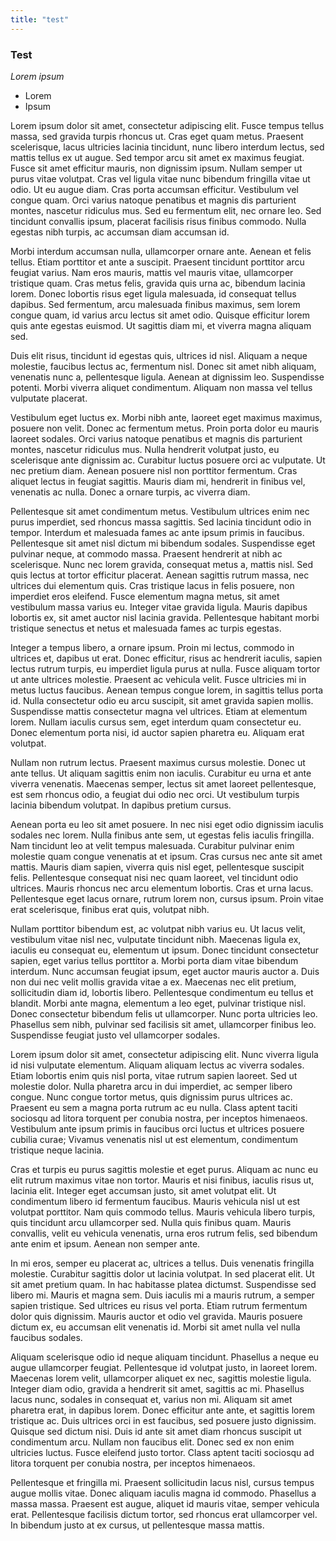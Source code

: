 ```yaml
---
title: "test"
---
```

### Test

*Lorem ipsum*

- Lorem
- Ipsum

 Lorem ipsum dolor sit amet, consectetur adipiscing elit. Fusce tempus tellus massa, sed gravida turpis rhoncus ut. Cras eget quam metus. Praesent scelerisque, lacus ultricies lacinia tincidunt, nunc libero interdum lectus, sed mattis tellus ex ut augue. Sed tempor arcu sit amet ex maximus feugiat. Fusce sit amet efficitur mauris, non dignissim ipsum. Nullam semper ut purus vitae volutpat. Cras vel ligula vitae nunc bibendum fringilla vitae ut odio. Ut eu augue diam. Cras porta accumsan efficitur. Vestibulum vel congue quam. Orci varius natoque penatibus et magnis dis parturient montes, nascetur ridiculus mus. Sed eu fermentum elit, nec ornare leo. Sed tincidunt convallis ipsum, placerat facilisis risus finibus commodo. Nulla egestas nibh turpis, ac accumsan diam accumsan id.

Morbi interdum accumsan nulla, ullamcorper ornare ante. Aenean et felis tellus. Etiam porttitor et ante a suscipit. Praesent tincidunt porttitor arcu feugiat varius. Nam eros mauris, mattis vel mauris vitae, ullamcorper tristique quam. Cras metus felis, gravida quis urna ac, bibendum lacinia lorem. Donec lobortis risus eget ligula malesuada, id consequat tellus dapibus. Sed fermentum, arcu malesuada finibus maximus, sem lorem congue quam, id varius arcu lectus sit amet odio. Quisque efficitur lorem quis ante egestas euismod. Ut sagittis diam mi, et viverra magna aliquam sed.

Duis elit risus, tincidunt id egestas quis, ultrices id nisl. Aliquam a neque molestie, faucibus lectus ac, fermentum nisl. Donec sit amet nibh aliquam, venenatis nunc a, pellentesque ligula. Aenean at dignissim leo. Suspendisse potenti. Morbi viverra aliquet condimentum. Aliquam non massa vel tellus vulputate placerat.

Vestibulum eget luctus ex. Morbi nibh ante, laoreet eget maximus maximus, posuere non velit. Donec ac fermentum metus. Proin porta dolor eu mauris laoreet sodales. Orci varius natoque penatibus et magnis dis parturient montes, nascetur ridiculus mus. Nulla hendrerit volutpat justo, eu scelerisque ante dignissim ac. Curabitur luctus posuere orci ac vulputate. Ut nec pretium diam. Aenean posuere nisl non porttitor fermentum. Cras aliquet lectus in feugiat sagittis. Mauris diam mi, hendrerit in finibus vel, venenatis ac nulla. Donec a ornare turpis, ac viverra diam.

Pellentesque sit amet condimentum metus. Vestibulum ultrices enim nec purus imperdiet, sed rhoncus massa sagittis. Sed lacinia tincidunt odio in tempor. Interdum et malesuada fames ac ante ipsum primis in faucibus. Pellentesque sit amet nisl dictum mi bibendum sodales. Suspendisse eget pulvinar neque, at commodo massa. Praesent hendrerit at nibh ac scelerisque. Nunc nec lorem gravida, consequat metus a, mattis nisl. Sed quis lectus at tortor efficitur placerat. Aenean sagittis rutrum massa, nec ultrices dui elementum quis. Cras tristique lacus in felis posuere, non imperdiet eros eleifend. Fusce elementum magna metus, sit amet vestibulum massa varius eu. Integer vitae gravida ligula. Mauris dapibus lobortis ex, sit amet auctor nisl lacinia gravida. Pellentesque habitant morbi tristique senectus et netus et malesuada fames ac turpis egestas.

Integer a tempus libero, a ornare ipsum. Proin mi lectus, commodo in ultrices et, dapibus ut erat. Donec efficitur, risus ac hendrerit iaculis, sapien lectus rutrum turpis, eu imperdiet ligula purus at nulla. Fusce aliquam tortor ut ante ultrices molestie. Praesent ac vehicula velit. Fusce ultricies mi in metus luctus faucibus. Aenean tempus congue lorem, in sagittis tellus porta id. Nulla consectetur odio eu arcu suscipit, sit amet gravida sapien mollis. Suspendisse mattis consectetur magna vel ultrices. Etiam at elementum lorem. Nullam iaculis cursus sem, eget interdum quam consectetur eu. Donec elementum porta nisi, id auctor sapien pharetra eu. Aliquam erat volutpat.

Nullam non rutrum lectus. Praesent maximus cursus molestie. Donec ut ante tellus. Ut aliquam sagittis enim non iaculis. Curabitur eu urna et ante viverra venenatis. Maecenas semper, lectus sit amet laoreet pellentesque, est sem rhoncus odio, a feugiat dui odio nec orci. Ut vestibulum turpis lacinia bibendum volutpat. In dapibus pretium cursus.

Aenean porta eu leo sit amet posuere. In nec nisi eget odio dignissim iaculis sodales nec lorem. Nulla finibus ante sem, ut egestas felis iaculis fringilla. Nam tincidunt leo at velit tempus malesuada. Curabitur pulvinar enim molestie quam congue venenatis at et ipsum. Cras cursus nec ante sit amet mattis. Mauris diam sapien, viverra quis nisl eget, pellentesque suscipit felis. Pellentesque consequat nisi nec quam laoreet, vel tincidunt odio ultrices. Mauris rhoncus nec arcu elementum lobortis. Cras et urna lacus. Pellentesque eget lacus ornare, rutrum lorem non, cursus ipsum. Proin vitae erat scelerisque, finibus erat quis, volutpat nibh.

Nullam porttitor bibendum est, ac volutpat nibh varius eu. Ut lacus velit, vestibulum vitae nisl nec, vulputate tincidunt nibh. Maecenas ligula ex, iaculis eu consequat eu, elementum ut ipsum. Donec tincidunt consectetur sapien, eget varius tellus porttitor a. Morbi porta diam vitae bibendum interdum. Nunc accumsan feugiat ipsum, eget auctor mauris auctor a. Duis non dui nec velit mollis gravida vitae a ex. Maecenas nec elit pretium, sollicitudin diam id, lobortis libero. Pellentesque condimentum eu tellus et blandit. Morbi ante magna, elementum a leo eget, pulvinar tristique nisl. Donec consectetur bibendum felis ut ullamcorper. Nunc porta ultricies leo. Phasellus sem nibh, pulvinar sed facilisis sit amet, ullamcorper finibus leo. Suspendisse feugiat justo vel ullamcorper sodales.

Lorem ipsum dolor sit amet, consectetur adipiscing elit. Nunc viverra ligula id nisi vulputate elementum. Aliquam aliquam lectus ac viverra sodales. Etiam lobortis enim quis nisl porta, vitae rutrum sapien laoreet. Sed ut molestie dolor. Nulla pharetra arcu in dui imperdiet, ac semper libero congue. Nunc congue tortor metus, quis dignissim purus ultrices ac. Praesent eu sem a magna porta rutrum ac eu nulla. Class aptent taciti sociosqu ad litora torquent per conubia nostra, per inceptos himenaeos. Vestibulum ante ipsum primis in faucibus orci luctus et ultrices posuere cubilia curae; Vivamus venenatis nisl ut est elementum, condimentum tristique neque lacinia.

Cras et turpis eu purus sagittis molestie et eget purus. Aliquam ac nunc eu elit rutrum maximus vitae non tortor. Mauris et nisi finibus, iaculis risus ut, lacinia elit. Integer eget accumsan justo, sit amet volutpat elit. Ut condimentum libero id fermentum faucibus. Mauris vehicula nisl ut est volutpat porttitor. Nam quis commodo tellus. Mauris vehicula libero turpis, quis tincidunt arcu ullamcorper sed. Nulla quis finibus quam. Mauris convallis, velit eu vehicula venenatis, urna eros rutrum felis, sed bibendum ante enim et ipsum. Aenean non semper ante.

In mi eros, semper eu placerat ac, ultrices a tellus. Duis venenatis fringilla molestie. Curabitur sagittis dolor ut lacinia volutpat. In sed placerat elit. Ut sit amet pretium quam. In hac habitasse platea dictumst. Suspendisse sed libero mi. Mauris et magna sem. Duis iaculis mi a mauris rutrum, a semper sapien tristique. Sed ultrices eu risus vel porta. Etiam rutrum fermentum dolor quis dignissim. Mauris auctor et odio vel gravida. Mauris posuere dictum ex, eu accumsan elit venenatis id. Morbi sit amet nulla vel nulla faucibus sodales.

Aliquam scelerisque odio id neque aliquam tincidunt. Phasellus a neque eu augue ullamcorper feugiat. Pellentesque id volutpat justo, in laoreet lorem. Maecenas lorem velit, ullamcorper aliquet ex nec, sagittis molestie ligula. Integer diam odio, gravida a hendrerit sit amet, sagittis ac mi. Phasellus lacus nunc, sodales in consequat et, varius non mi. Aliquam sit amet pharetra erat, in dapibus lorem. Donec efficitur ante ante, et sagittis lorem tristique ac. Duis ultrices orci in est faucibus, sed posuere justo dignissim. Quisque sed dictum nisi. Duis id ante sit amet diam rhoncus suscipit ut condimentum arcu. Nullam non faucibus elit. Donec sed ex non enim ultricies luctus. Fusce eleifend justo tortor. Class aptent taciti sociosqu ad litora torquent per conubia nostra, per inceptos himenaeos.

Pellentesque et fringilla mi. Praesent sollicitudin lacus nisl, cursus tempus augue mollis vitae. Donec aliquam iaculis magna id commodo. Phasellus a massa massa. Praesent est augue, aliquet id mauris vitae, semper vehicula erat. Pellentesque facilisis dictum tortor, sed rhoncus erat ullamcorper vel. In bibendum justo at ex cursus, ut pellentesque massa mattis. 

